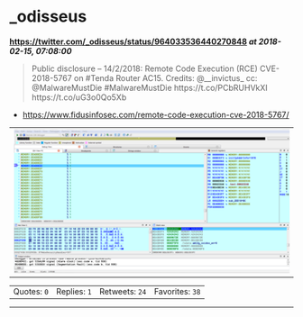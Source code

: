 # _odisseus
**https://twitter.com/_odisseus/status/964033536440270848 _at 2018-02-15, 07:08:00_**
<blockquote>
Public disclosure – 14/2/2018: Remote Code Execution (RCE) CVE-2018-5767 on #Tenda Router AC15. Credits: @__invictus_  cc: @MalwareMustDie 
#MalwareMustDie 
https://t.co/PCbRUHVkXI https://t.co/uG3o0Qo5Xb
</blockquote>

* https://www.fidusinfosec.com/remote-code-execution-cve-2018-5767/

<table><tr>
<td><img src="pictures/8d70662e9838fb0a0e568e8c9bb61d78a398bc07b91f683be98c6b3e0475e4cb.jpg" alt="8d70662e9838fb0a0e568e8c9bb61d78a398bc07b91f683be98c6b3e0475e4cb.jpg"></td>
</table></tr>
<table><tr>
<td>Quotes: <code>0</code></td>
<td>Replies: <code>1</code></td>
<td>Retweets: <code>24</code></td>
<td>Favorites: <code>38</code></td>
</tr></table>

---

